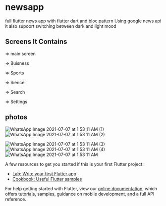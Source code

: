 # newsapp

full flutter news app with flutter dart and bloc pattern Using google news api
it also supoort switching between dark and light mood

## Screens It Contains

=> main screen

=> Buisness

=> Sports

=> Sience

=> Search

=> Settings

## photos
![WhatsApp Image 2021-07-07 at 1 53 11 AM (1)](https://user-images.githubusercontent.com/85261277/124680241-40623180-dec6-11eb-90d5-f4ebf9f7c8eb.jpeg)![WhatsApp Image 2021-07-07 at 1 53 11 AM (2)](https://user-images.githubusercontent.com/85261277/124680244-422bf500-dec6-11eb-94c3-d857191b9024.jpeg)

![WhatsApp Image 2021-07-07 at 1 53 11 AM (3)](https://user-images.githubusercontent.com/85261277/124680245-42c48b80-dec6-11eb-8963-8643a16e4a4c.jpeg)
![WhatsApp Image 2021-07-07 at 1 53 11 AM (4)](https://user-images.githubusercontent.com/85261277/124680247-435d2200-dec6-11eb-9079-b746413bcb48.jpeg)
![WhatsApp Image 2021-07-07 at 1 53 11 AM](https://user-images.githubusercontent.com/85261277/124680249-448e4f00-dec6-11eb-921a-9b401ce9a854.jpeg)



A few resources to get you started if this is your first Flutter project:

- [Lab: Write your first Flutter app](https://flutter.dev/docs/get-started/codelab)
- [Cookbook: Useful Flutter samples](https://flutter.dev/docs/cookbook)

For help getting started with Flutter, view our
[online documentation](https://flutter.dev/docs), which offers tutorials,
samples, guidance on mobile development, and a full API reference.
